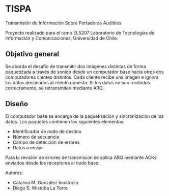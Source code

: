 # TISPA

Transmisión de Información Sobre Portadoras Audibles

Proyecto realizado para el ramo EL5207 Laboratorio de Tecnologías de Información y Comunicaciones, Universidad de Chile.

## Objetivo general

Se aborda el desafío de transmitir dos imágenes distintas de forma paquetizada a través de sonido desde un computador base hacia otros dos computadores cientes distintos. Cada cliente recibe una imagen e ignora los datos destinados al cliente opuesto. Si los datos no son recibidos correctamente, se retransmiten mediante ARQ.

## Diseño

El computador base se encarga de la paquetización y sincronización de los datos. Los paquetes contienen los siguientes elementos:
* Identificador de nodo de destino
* Número de secuencia
* Campo de detección de errores
* Datos a enviar

Para la revisión de errores de transmisión se aplica ARQ mediante ACKs enviados desde los receptores al nodo base. 

Autores:
* Catalina M. González Inostroza
* Diego S. Wistuba La Torre
